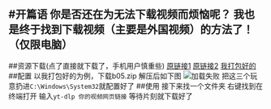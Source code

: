 #开篇语
你是否还在为无法下载视频而烦恼呢？
我也是终于找到下载视频（主要是外国视频）的方法了！（仅限电脑）
---
##资源下载(点了直接就下载了，手机用户慎重些)
[原链接1](https://github.com/yt-dlp/yt-dlp/releases/download/2024.12.06/yt-dlp.exe)
[原链接2](https://www.gyan.dev/ffmpeg/builds/packages/ffmpeg-2025-08-04-git-9a32b86307-full_build.7z)
[我打包好的](https://github.com/lovecitlalivm/lovecitlalivm.github.io/releases/tag/blog)
##配置
以我打包好的为例，下载b05.zip
解压后如下图
![加载失败](https://i0.hdslb.com/bfs/new_dyn/2fa08d1788883a2ca65a3b688743af473546720975718978.png@1052w_!web-dynamic.webp)
把这三个玩意扔进`C:\Windows\System32`就配置好了
##使用
接下来找一个文件夹
右键找到在终端打开
输入`yt-dlp 你的视频网页链接`
等待片刻就下载好了
